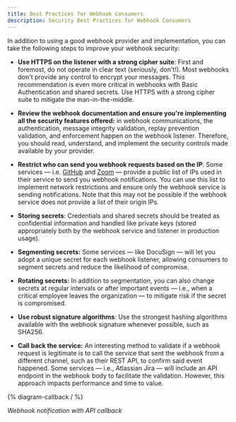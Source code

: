 ```yaml
---
title: Best Practices for Webhook Consumers
description: Security Best Practices for Webhook Consumers
---
```


In addition to using a good webhook provider and implementation, you can take the following steps to improve your webhook security:

* **Use HTTPS on the listener with a strong cipher suite**: First and foremost, do not operate in clear text (seriously, don't!). Most webhooks don't provide any control to encrypt your messages. This recommendation is even more critical in webhooks with  Basic Authentication and shared secrets. Use HTTPS with a strong cipher suite to mitigate the man-in-the-middle.

* **Review the webhook documentation and ensure you're implementing all the security features offered:** in webhook communications, the authentication, message integrity validation, replay prevention validation, and enforcement happen on the webhook listener. Therefore, you should read, understand, and implement the security controls made available by your provider.

* **Restrict who can send you webhook requests based on the IP**: Some services — i.e. [GitHub](https://docs.github.com/en/authentication/keeping-your-account-and-data-secure/about-githubs-ip-addresses) and [Zoom](https://marketplace.zoom.us/docs/api-reference/webhook-reference/#ip-addresses) — provide a public list of IPs used in their service to send you webhook notifications. You can use this list to implement network restrictions and ensure only the webhook service is sending notifications. Note that this may not be possible if the webhook service does not provide a list of their origin IPs.

* **Storing secrets**: Credentials and shared secrets should be treated as confidential information and handled like private keys (stored appropriately both by the webhook service and listener in production usage).

* **Segmenting secrets:** Some services — like DocuSign — will let you adopt a unique secret for each webhook listener, allowing consumers to segment secrets and reduce the likelihood of compromise.

* **Rotating secrets:** In addition to segmentation, you can also change secrets at regular intervals or after important events — i.e., when a critical employee leaves the organization — to mitigate risk if the secret is compromised.

* **Use robust signature algorithms**: Use the strongest hashing algorithms available with the webhook signature whenever possible, such as SHA256.

* **Call back the service:** An interesting method to validate if a webhook request is legitimate is to call the service that sent the webhook from a different channel, such as their REST API, to confirm said event happened. Some services — i.e., Atlassian Jira — will include an API endpoint in the webhook body to facilitate the validation. However, this approach impacts performance and time to value.

{% diagram-callback / %}

_Webhook notification with API callback_